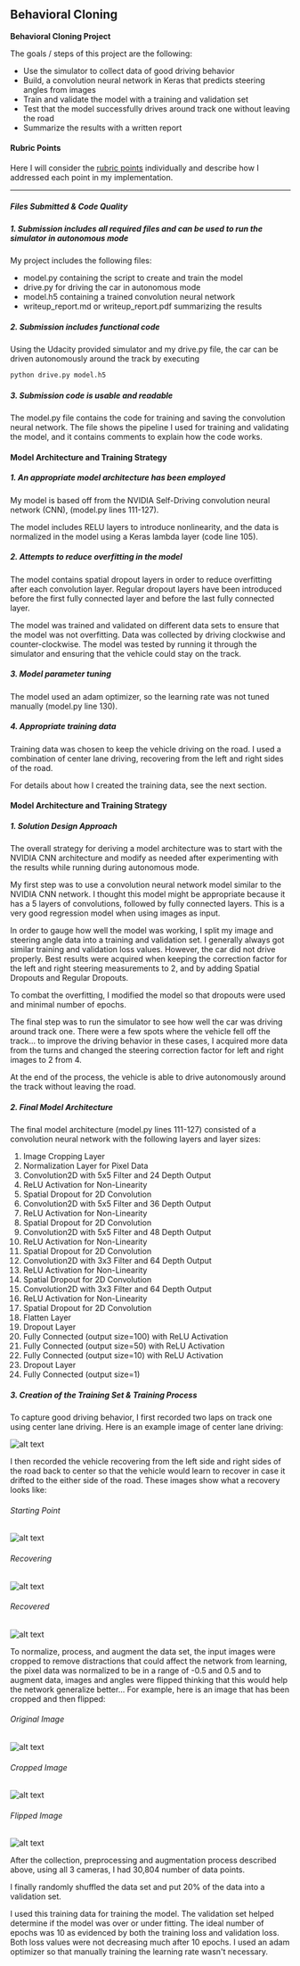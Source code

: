 **Behavioral Cloning** 
--
**Behavioral Cloning Project**

The goals / steps of this project are the following:
* Use the simulator to collect data of good driving behavior
* Build, a convolution neural network in Keras that predicts steering angles from images
* Train and validate the model with a training and validation set
* Test that the model successfully drives around track one without leaving the road
* Summarize the results with a written report


[//]: # (Image References)

[image1]: ./sample_data/center_orig.jpg "Center Camera Original"
[image2]: ./sample_data/center_crop.jpg "Center Camera Cropped"
[image3]: ./sample_data/center_flipped.jpg "Center Camera Flipped"
[image4]: ./sample_data/left_orig.jpg "Left Camera Original"
[image5]: ./sample_data/left_crop.jpg "Left Camera Cropped"
[image6]: ./sample_data/left_flipped.jpg "Left Camera Flipped"
[image7]: ./sample_data/right_orig.jpg "Right Camera Original"
[image8]: ./sample_data/right_crop.jpg "Right Camera Cropped"
[image9]: ./sample_data/right_flipped.jpg "Right Camera Flipped"
[image10]: ./sample_data/left_recovery_1.jpg "Left Recovery Start"
[image11]: ./sample_data/left_recovery_2.jpg "Left Recovery Mid"
[image12]: ./sample_data/left_recovery_3.jpg "Left Recovery Completed"

#### Rubric Points
Here I will consider the [rubric points](https://review.udacity.com/#!/rubrics/432/view) individually and describe how I addressed each point in my implementation.  

---
##### Files Submitted & Code Quality

##### 1. Submission includes all required files and can be used to run the simulator in autonomous mode

My project includes the following files:
* model.py containing the script to create and train the model
* drive.py for driving the car in autonomous mode
* model.h5 containing a trained convolution neural network 
* writeup_report.md or writeup_report.pdf summarizing the results

##### 2. Submission includes functional code
Using the Udacity provided simulator and my drive.py file, the car can be driven autonomously around the track by executing 
```sh
python drive.py model.h5
```

##### 3. Submission code is usable and readable

The model.py file contains the code for training and saving the convolution neural network. The file shows the pipeline I used for training and validating the model, and it contains comments to explain how the code works.

#### Model Architecture and Training Strategy

##### 1. An appropriate model architecture has been employed

My model is based off from the NVIDIA Self-Driving convolution neural network (CNN), (model.py lines 111-127).

The model includes RELU layers to introduce nonlinearity, and the data is normalized in the model using a Keras lambda layer (code line 105). 

##### 2. Attempts to reduce overfitting in the model

The model contains spatial dropout layers in order to reduce overfitting after each convolution layer. Regular dropout layers have been introduced before the first fully connected layer and before the last fully connected layer. 

The model was trained and validated on different data sets to ensure that the model was not overfitting. Data was collected by driving clockwise and counter-clockwise. The model was tested by running it through the simulator and ensuring that the vehicle could stay on the track.

##### 3. Model parameter tuning

The model used an adam optimizer, so the learning rate was not tuned manually (model.py line 130).

##### 4. Appropriate training data

Training data was chosen to keep the vehicle driving on the road. I used a combination of center lane driving, recovering from the left and right sides of the road.

For details about how I created the training data, see the next section. 

#### Model Architecture and Training Strategy

##### 1. Solution Design Approach

The overall strategy for deriving a model architecture was to start with the NVIDIA CNN architecture and modify as needed after experimenting with the results while running during autonomous mode.

My first step was to use a convolution neural network model similar to the NVIDIA CNN network. I thought this model might be appropriate because it has a 5 layers of convolutions, followed by fully connected layers. This is a very good regression model when using images as input.

In order to gauge how well the model was working, I split my image and steering angle data into a training and validation set. I generally always got similar training and validation loss values. However, the car did not drive properly. Best results were acquired when keeping the correction factor for the left and right steering measurements to 2, and by adding Spatial Dropouts and Regular Dropouts.

To combat the overfitting, I modified the model so that dropouts were used and minimal number of epochs.

The final step was to run the simulator to see how well the car was driving around track one. There were a few spots where the vehicle fell off the track... to improve the driving behavior in these cases, I acquired more data from the turns and changed the steering correction factor for left and right images to 2 from 4.

At the end of the process, the vehicle is able to drive autonomously around the track without leaving the road.

##### 2. Final Model Architecture

The final model architecture (model.py lines 111-127) consisted of a convolution neural network with the following layers and layer sizes: 

1. Image Cropping Layer
2. Normalization Layer for Pixel Data
3. Convolution2D with 5x5 Filter and 24 Depth Output
4. ReLU Activation for Non-Linearity
5. Spatial Dropout for 2D Convolution 
6. Convolution2D with 5x5 Filter and 36 Depth Output
7. ReLU Activation for Non-Linearity
8. Spatial Dropout for 2D Convolution
9. Convolution2D with 5x5 Filter and 48 Depth Output
10. ReLU Activation for Non-Linearity
11. Spatial Dropout for 2D Convolution
12. Convolution2D with 3x3 Filter and 64 Depth Output
13. ReLU Activation for Non-Linearity
14. Spatial Dropout for 2D Convolution
15. Convolution2D with 3x3 Filter and 64 Depth Output
16. ReLU Activation for Non-Linearity
17. Spatial Dropout for 2D Convolution
18. Flatten Layer
19. Dropout Layer
20. Fully Connected (output size=100) with ReLU Activation
21. Fully Connected (output size=50) with ReLU Activation
22. Fully Connected (output size=10) with ReLU Activation
23. Dropout Layer
24. Fully Connected (output size=1)

##### 3. Creation of the Training Set & Training Process

To capture good driving behavior, I first recorded two laps on track one using center lane driving. Here is an example image of center lane driving:

![alt text][image1]

I then recorded the vehicle recovering from the left side and right sides of the road back to center so that the vehicle would learn to recover in case it drifted to the either side of the road. These images show what a recovery looks like:

###### Starting Point

![alt text][image10]

###### Recovering

![alt text][image11]

###### Recovered

![alt text][image12]

To normalize, process, and augment the data set, the input images were cropped to remove distractions that could affect the network from learning, the pixel data was normalized to be in a range of -0.5 and 0.5 and to augment data, images and angles were flipped thinking that this would help the network generalize better... For example, here is an image that has been cropped and then flipped:

###### Original Image

![alt text][image1]

###### Cropped Image

![alt text][image2]

###### Flipped Image

![alt text][image3]

After the collection, preprocessing and augmentation process described above, using all 3 cameras, I had 30,804 number of data points. 

I finally randomly shuffled the data set and put 20% of the data into a validation set. 

I used this training data for training the model. The validation set helped determine if the model was over or under fitting. The ideal number of epochs was 10 as evidenced by both the training loss and validation loss. Both loss values were not decreasing much after 10 epochs. I used an adam optimizer so that manually training the learning rate wasn't necessary.
